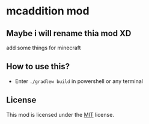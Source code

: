 # mcaddition mod
## Maybe i will rename thia mod XD
add some things for minecraft

## How to use this?
- Enter `./gradlew build` in powershell or any terminal

## License

This mod is licensed under the [MIT](./LICENSE) license.
